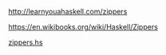 http://learnyouahaskell.com/zippers

https://en.wikibooks.org/wiki/Haskell/Zippers

[zippers.hs](zippers.hs)

